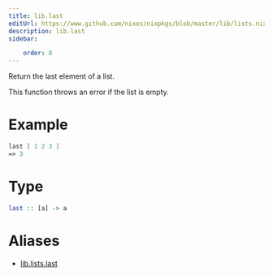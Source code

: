 ```yaml
---
title: lib.last
editUrl: https://www.github.com/nixos/nixpkgs/blob/master/lib/lists.nix#L1003C10
description: lib.last
sidebar:

    order: 8
---
```


Return the last element of a list.

This function throws an error if the list is empty.

# Example

```nix
last [ 1 2 3 ]
=> 3
```

# Type

```haskell
last :: [a] -> a
```


# Aliases

- [lib.lists.last](./reference/lib/lists/lib-lists-last)


